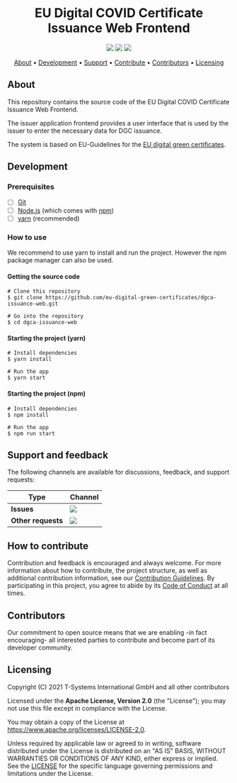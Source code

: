 <h1 align="center">
    EU Digital COVID Certificate Issuance Web Frontend
</h1>

<p align="center">
    <a href="/../../commits/" title="Last Commit"><img src="https://img.shields.io/github/last-commit/eu-digital-green-certificates/dgca-issuance-web?style=flat"></a>
    <a href="/../../issues" title="Open Issues"><img src="https://img.shields.io/github/issues/eu-digital-green-certificates/dgca-issuance-web?style=flat"></a>
    <a href="./LICENSE" title="License"><img src="https://img.shields.io/badge/License-Apache%202.0-green.svg?style=flat"></a>
</p>

<p align="center">
  <a href="#about">About</a> •
  <a href="#development">Development</a> •
  <a href="#support-and-feedback">Support</a> •
  <a href="#how-to-contribute">Contribute</a> •
  <a href="#contributors">Contributors</a> •
  <a href="#licensing">Licensing</a>
</p>

## About

This repository contains the source code of the EU Digital COVID Certificate Issuance Web Frontend.

The issuer application frontend provides a user interface that is used by the issuer to enter the necessary data for DGC issuance.

The system is based on EU-Guidelines for the [EU digital green certificates](https://ec.europa.eu/info/live-work-travel-eu/coronavirus-response/safe-covid-19-vaccines-europeans/covid-19-digital-green-certificates_en).

## Development

### Prerequisites
- [ ] [Git](https://git-scm.com/)
- [ ] [Node.js](https://nodejs.org/en/download/) (which comes with [npm](https://www.npmjs.com/))
- [ ] [yarn](https://yarnpkg.com/) (recommended)

### How to use
We recommend to use yarn to install and run the project. However the npm package manager can also be used.

#### Getting the source code
```
# Clone this repository
$ git clone https://github.com/eu-digital-green-certificates/dgca-issuance-web.git

# Go into the repository
$ cd dgca-issuance-web
```

#### Starting the project (yarn)
```
# Install dependencies
$ yarn install

# Run the app
$ yarn start
```

#### Starting the project (npm)
```
# Install dependencies
$ npm install

# Run the app
$ npm run start
```
## Support and feedback

The following channels are available for discussions, feedback, and support requests:

| Type                     | Channel                                                |
| ------------------------ | ------------------------------------------------------ |
| **Issues**    | <a href="/../../issues" title="Open Issues"><img src="https://img.shields.io/github/issues/eu-digital-green-certificates/dgca-issuance-web?style=flat"></a>  |
| **Other requests**    | <a href="mailto:opensource@telekom.de" title="Email DGC Team"><img src="https://img.shields.io/badge/email-DGC%20team-green?logo=mail.ru&style=flat-square&logoColor=white"></a>   |

## How to contribute  

Contribution and feedback is encouraged and always welcome. For more information about how to contribute, the project structure, as well as additional contribution information, see our [Contribution Guidelines](./CONTRIBUTING.md). By participating in this project, you agree to abide by its [Code of Conduct](./CODE_OF_CONDUCT.md) at all times.

## Contributors  

Our commitment to open source means that we are enabling -in fact encouraging- all interested parties to contribute and become part of its developer community.

## Licensing

Copyright (C) 2021 T-Systems International GmbH and all other contributors

Licensed under the **Apache License, Version 2.0** (the "License"); you may not use this file except in compliance with the License.

You may obtain a copy of the License at https://www.apache.org/licenses/LICENSE-2.0.

Unless required by applicable law or agreed to in writing, software distributed under the License is distributed on an "AS IS" BASIS, WITHOUT WARRANTIES OR CONDITIONS OF ANY KIND, either express or implied. See the [LICENSE](./LICENSE) for the specific language governing permissions and limitations under the License.

